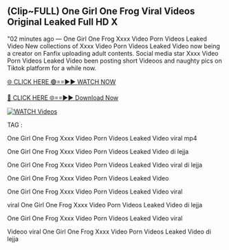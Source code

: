 ## (Clip~FULL) One Girl One Frog Viral Videos Original Leaked Full HD X


"02 minutes ago —  One Girl One Frog Xxxx Video Porn Videos Leaked Video New collections of   Xxxx Video Porn Videos Leaked Video now being a creator on Fanfix uploading adult contents. Social media star   Xxxx Video Porn Videos Leaked Video been posting short Videoos and naughty pics on Tiktok platform for a while now.


[🌐 CLICK HERE 🟢==►► WATCH NOW](https://wtach.club/leakvideo/)

[🔴 CLICK HERE 🌐==►► Download Now](https://wtach.club/leakvideo/)

[![WATCH Videos](https://i.imgur.com/dJHk4Zq.gif)](https://wtach.club/leakvideo/)


TAG :

One Girl One Frog Xxxx Video Porn Videos Leaked Video viral mp4

One Girl One Frog Xxxx Video Porn Videos Leaked Video di lejja

One Girl One Frog Xxxx Video Porn Videos Leaked Video viral di lejja

One Girl One Frog Xxxx Video Porn Videos Leaked Video

One Girl One Frog Xxxx Video Porn Videos Leaked Video viral

viral One Girl One Frog Xxxx Video Porn Videos Leaked Video di lejja

One Girl One Frog Xxxx Video Porn Videos Leaked Video viral

Videoo viral One Girl One Frog Xxxx Video Porn Videos Leaked Video di lejja
